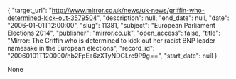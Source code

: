 {
  "target_url": "http://www.mirror.co.uk/news/uk-news/griffin-who-determined-kick-out-3579504", 
  "description": null, 
  "end_date": null, 
  "date": "2006-01-01T12:00:00", 
  "slug": 11381, 
  "subject": "European Parliament Elections 2014", 
  "publisher": "mirror.co.uk", 
  "open_access": false, 
  "title": "Mirror: The Griffin who is determined to kick out her racist BNP leader namesake in the European elections", 
  "record_id": "20060101T120000/hb2FpEa6zXTyNDGLrc9P9g==", 
  "start_date": null
}

None